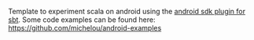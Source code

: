 Template to experiment scala on android using the [android sdk plugin for sbt](https://github.com/pfn/android-sdk-plugin).
Some code examples can be found here: https://github.com/michelou/android-examples
